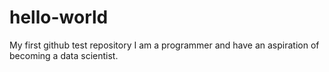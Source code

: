 # hello-world
My first github test repository
I am a programmer and have an aspiration of becoming a data scientist.
